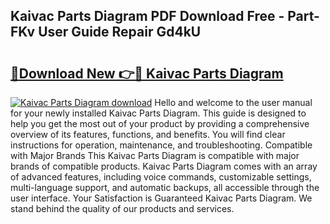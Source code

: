 ## Kaivac Parts Diagram PDF Download Free - Part-FKv User Guide Repair Gd4kU

# <h2><a href="http://dfls57.blite.top/?on=Kaivac+Parts+Diagram">🔗Download New 👉🔴 Kaivac Parts Diagram</a></h2>

[![Kaivac Parts Diagram download](https://i.imgur.com/lujVjoI.png)](http://dfls57.blite.top/?on=Kaivac+Parts+Diagram)
Hello and welcome to the user manual for your newly installed Kaivac Parts Diagram. This guide is designed to help you get the most out of your product by providing a comprehensive overview of its features, functions, and benefits. You will find clear instructions for operation, maintenance, and troubleshooting. Compatible with Major Brands This Kaivac Parts Diagram is compatible with major brands of compatible products. Kaivac Parts Diagram comes with an array of advanced features, including voice commands, customizable settings, multi-language support, and automatic backups, all accessible through the user interface. Your Satisfaction is Guaranteed Kaivac Parts Diagram. We stand behind the quality of our products and services.
